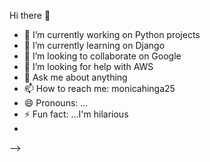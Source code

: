 

 Hi there 👋
- 🔭 I’m currently working on Python projects
- 🌱 I’m currently learning on Django
- 👯 I’m looking to collaborate on Google
- 🤔 I’m looking for help with AWS
- 💬 Ask me about anything
- 📫 How to reach me: monicahinga25
- 😄 Pronouns: ...
- ⚡ Fun fact: ...I'm hilarious
- 
-->
